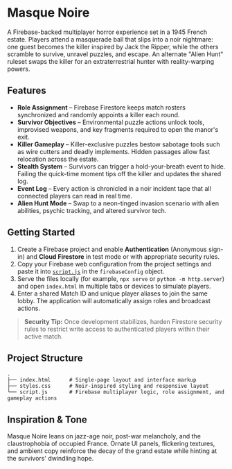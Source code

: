 # Masque Noire

A Firebase-backed multiplayer horror experience set in a 1945 French estate. Players attend a masquerade ball that slips into a noir nightmare: one guest becomes the killer inspired by Jack the Ripper, while the others scramble to survive, unravel puzzles, and escape. An alternate "Alien Hunt" ruleset swaps the killer for an extraterrestrial hunter with reality-warping powers.

## Features

- **Role Assignment** – Firebase Firestore keeps match rosters synchronized and randomly appoints a killer each round.
- **Survivor Objectives** – Environmental puzzle actions unlock tools, improvised weapons, and key fragments required to open the manor's exit.
- **Killer Gameplay** – Killer-exclusive puzzles bestow sabotage tools such as wire cutters and deadly implements. Hidden passages allow fast relocation across the estate.
- **Stealth System** – Survivors can trigger a hold-your-breath event to hide. Failing the quick-time moment tips off the killer and updates the shared log.
- **Event Log** – Every action is chronicled in a noir incident tape that all connected players can read in real time.
- **Alien Hunt Mode** – Swap to a neon-tinged invasion scenario with alien abilities, psychic tracking, and altered survivor tech.

## Getting Started

1. Create a Firebase project and enable **Authentication** (Anonymous sign-in) and **Cloud Firestore** in test mode or with appropriate security rules.
2. Copy your Firebase web configuration from the project settings and paste it into [`script.js`](script.js) in the `firebaseConfig` object.
3. Serve the files locally (for example, `npx serve` or `python -m http.server`) and open `index.html` in multiple tabs or devices to simulate players.
4. Enter a shared Match ID and unique player aliases to join the same lobby. The application will automatically assign roles and broadcast actions.

> **Security Tip:** Once development stabilizes, harden Firestore security rules to restrict write access to authenticated players within their active match.

## Project Structure

```
.
├── index.html      # Single-page layout and interface markup
├── styles.css      # Noir-inspired styling and responsive layout
└── script.js       # Firebase multiplayer logic, role assignment, and gameplay actions
```

## Inspiration & Tone

Masque Noire leans on jazz-age noir, post-war melancholy, and the claustrophobia of occupied France. Ornate UI panels, flickering textures, and ambient copy reinforce the decay of the grand estate while hinting at the survivors' dwindling hope.
